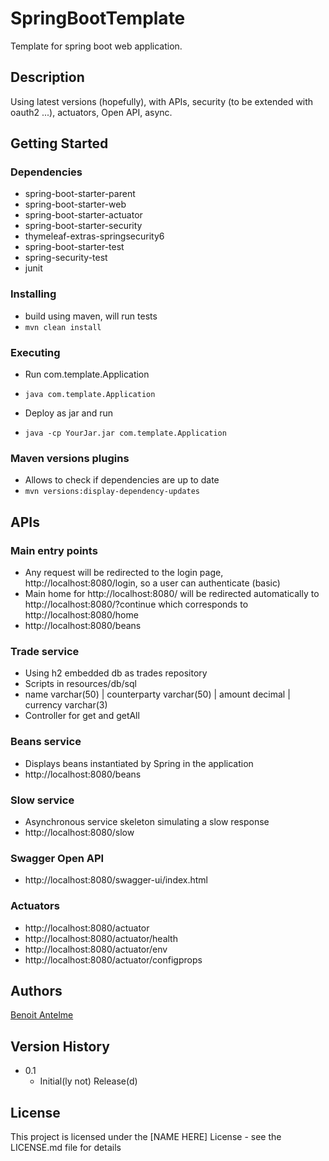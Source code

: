 # SpringBootTemplate

Template for spring boot web application.

## Description

Using latest versions (hopefully), with APIs, security (to be extended with oauth2 ...), actuators, Open API, async.

## Getting Started

### Dependencies

* spring-boot-starter-parent
* spring-boot-starter-web
* spring-boot-starter-actuator
* spring-boot-starter-security
* thymeleaf-extras-springsecurity6
* spring-boot-starter-test
* spring-security-test
* junit

### Installing

* build using maven, will run tests
* ```mvn clean install```


### Executing

* Run com.template.Application
* ```java com.template.Application```

* Deploy as jar and run
* ```java -cp YourJar.jar com.template.Application```


### Maven versions plugins

* Allows to check if dependencies are up to date
* ```mvn versions:display-dependency-updates```


## APIs


### Main entry points

* Any request will be redirected to the login page, http://localhost:8080/login, so a user can authenticate (basic)
* Main home for http://localhost:8080/ will be redirected automatically to http://localhost:8080/?continue which corresponds to http://localhost:8080/home
* http://localhost:8080/beans


### Trade service

* Using h2 embedded db as trades repository
* Scripts in resources/db/sql
* name varchar(50) | counterparty varchar(50) | amount decimal | currency varchar(3)
* Controller for get and getAll


### Beans service

* Displays beans instantiated by Spring in the application
* http://localhost:8080/beans


### Slow service

* Asynchronous service skeleton simulating a slow response
* http://localhost:8080/slow


### Swagger Open API

* http://localhost:8080/swagger-ui/index.html


### Actuators

* http://localhost:8080/actuator
* http://localhost:8080/actuator/health
* http://localhost:8080/actuator/env
* http://localhost:8080/actuator/configprops


## Authors

[Benoit Antelme](https://github.com/benoitantelme)


## Version History

* 0.1
    * Initial(ly not) Release(d)

## License

This project is licensed under the [NAME HERE] License - see the LICENSE.md file for details